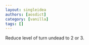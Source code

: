 ```yaml
---
layout: singleidea
authors: [aosdict]
category: [vanilla]
tags: []
---
```

Reduce level of turn undead to 2 or 3.
